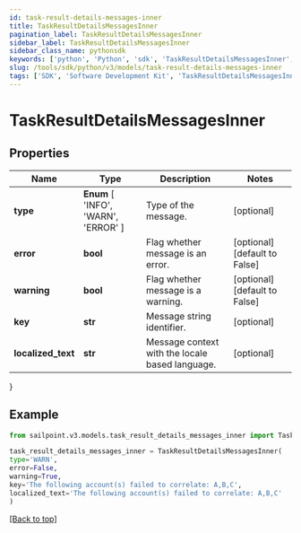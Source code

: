 ```yaml
---
id: task-result-details-messages-inner
title: TaskResultDetailsMessagesInner
pagination_label: TaskResultDetailsMessagesInner
sidebar_label: TaskResultDetailsMessagesInner
sidebar_class_name: pythonsdk
keywords: ['python', 'Python', 'sdk', 'TaskResultDetailsMessagesInner', 'TaskResultDetailsMessagesInner'] 
slug: /tools/sdk/python/v3/models/task-result-details-messages-inner
tags: ['SDK', 'Software Development Kit', 'TaskResultDetailsMessagesInner', 'TaskResultDetailsMessagesInner']
---
```


# TaskResultDetailsMessagesInner


## Properties

Name | Type | Description | Notes
------------ | ------------- | ------------- | -------------
**type** |  **Enum** [  'INFO',    'WARN',    'ERROR' ] | Type of the message. | [optional] 
**error** | **bool** | Flag whether message is an error. | [optional] [default to False]
**warning** | **bool** | Flag whether message is a warning. | [optional] [default to False]
**key** | **str** | Message string identifier. | [optional] 
**localized_text** | **str** | Message context with the locale based language. | [optional] 
}

## Example

```python
from sailpoint.v3.models.task_result_details_messages_inner import TaskResultDetailsMessagesInner

task_result_details_messages_inner = TaskResultDetailsMessagesInner(
type='WARN',
error=False,
warning=True,
key='The following account(s) failed to correlate: A,B,C',
localized_text='The following account(s) failed to correlate: A,B,C'
)

```
[[Back to top]](#) 

